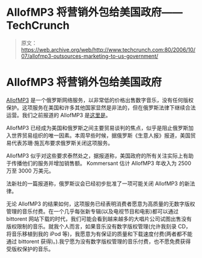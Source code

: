 # AllofMP3 将营销外包给美国政府——TechCrunch

> 原文：<https://web.archive.org/web/http://www.techcrunch.com:80/2006/10/07/allofmp3-outsources-marketing-to-us-government/>

# AllofMP3 将营销外包给美国政府

 [](https://web.archive.org/web/20220520235243/http://www.allofmp3.com/) [AllofMP3](https://web.archive.org/web/20220520235243/http://www.allofmp3.com/) 是一个俄罗斯网络服务，以非常低的价格出售数字音乐，没有任何版权保护。这项服务在美国和许多其他国家显然是非法的，但在俄罗斯法律下继续合法运营。我们之前报道的 AllofMP3 是[这里是](https://web.archive.org/web/20220520235243/http://www.beta.techcrunch.com/tag/allofmp3)。

AllofMP3 已经成为美国和俄罗斯之间主要贸易谈判的焦点，似乎是阻止俄罗斯加入世界贸易组织的唯一因素。本周早些时候，据俄罗斯《生意人报》报道，美国贸易代表苏珊·施瓦布要求俄罗斯关闭这项服务。

AllofMP3 似乎对这些要求泰然处之，据报道称，美国政府的所有关注实际上有助于传播他们的服务并增加销售额。 Kommersant 估计 AllofMP3 年收入为 2500 万至 3000 万美元。

法新社的一篇报道称，俄罗斯议会已经初步批准了一项可能关闭 AllofMP3 的新法律。

无论 AllofMP3 的结果如何，这项服务已经表明消费者愿意为高质量的无数字版权管理的音乐付费。在一个几乎每张新专辑(以及电视节目和电影)都可以通过 bittorent 网站下载的时代，我们可能会看到越来越多的大唱片公司试图出售没有版权限制的音乐。就我个人而言，如果音乐没有数字版权管理(允许我刻录 CD，将音乐移植到我的 iPod 等)，我愿意为有保证的质量和下载速度付费(两者都不能通过 bittorent 获得)。).我宁愿为没有数字版权管理的音乐付费，也不愿免费获得受版权保护的音乐。